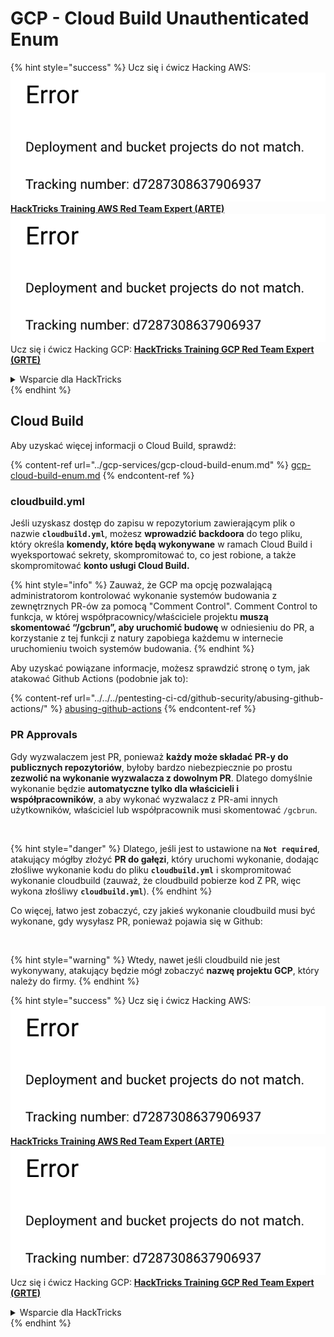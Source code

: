 # GCP - Cloud Build Unauthenticated Enum

{% hint style="success" %}
Ucz się i ćwicz Hacking AWS:<img src="../../../.gitbook/assets/image (1) (1).png" alt="" data-size="line">[**HackTricks Training AWS Red Team Expert (ARTE)**](https://training.hacktricks.xyz/courses/arte)<img src="../../../.gitbook/assets/image (1) (1).png" alt="" data-size="line">\
Ucz się i ćwicz Hacking GCP: <img src="../../../.gitbook/assets/image (2).png" alt="" data-size="line">[**HackTricks Training GCP Red Team Expert (GRTE)**<img src="../../../.gitbook/assets/image (2).png" alt="" data-size="line">](https://training.hacktricks.xyz/courses/grte)

<details>

<summary>Wsparcie dla HackTricks</summary>

* Sprawdź [**plany subskrypcyjne**](https://github.com/sponsors/carlospolop)!
* **Dołącz do** 💬 [**grupy Discord**](https://discord.gg/hRep4RUj7f) lub [**grupy telegram**](https://t.me/peass) lub **śledź** nas na **Twitterze** 🐦 [**@hacktricks\_live**](https://twitter.com/hacktricks\_live)**.**
* **Podziel się sztuczkami hackingowymi, przesyłając PR do** [**HackTricks**](https://github.com/carlospolop/hacktricks) i [**HackTricks Cloud**](https://github.com/carlospolop/hacktricks-cloud) repozytoriów github.

</details>
{% endhint %}

## Cloud Build

Aby uzyskać więcej informacji o Cloud Build, sprawdź:

{% content-ref url="../gcp-services/gcp-cloud-build-enum.md" %}
[gcp-cloud-build-enum.md](../gcp-services/gcp-cloud-build-enum.md)
{% endcontent-ref %}

### cloudbuild.yml

Jeśli uzyskasz dostęp do zapisu w repozytorium zawierającym plik o nazwie **`cloudbuild.yml`**, możesz **wprowadzić backdoora** do tego pliku, który określa **komendy, które będą wykonywane** w ramach Cloud Build i wyeksportować sekrety, skompromitować to, co jest robione, a także skompromitować **konto usługi Cloud Build.**

{% hint style="info" %}
Zauważ, że GCP ma opcję pozwalającą administratorom kontrolować wykonanie systemów budowania z zewnętrznych PR-ów za pomocą "Comment Control". Comment Control to funkcja, w której współpracownicy/właściciele projektu **muszą skomentować “/gcbrun”, aby uruchomić budowę** w odniesieniu do PR, a korzystanie z tej funkcji z natury zapobiega każdemu w internecie uruchomieniu twoich systemów budowania.
{% endhint %}

Aby uzyskać powiązane informacje, możesz sprawdzić stronę o tym, jak atakować Github Actions (podobnie jak to):

{% content-ref url="../../../pentesting-ci-cd/github-security/abusing-github-actions/" %}
[abusing-github-actions](../../../pentesting-ci-cd/github-security/abusing-github-actions/)
{% endcontent-ref %}

### PR Approvals

Gdy wyzwalaczem jest PR, ponieważ **każdy może składać PR-y do publicznych repozytoriów**, byłoby bardzo niebezpiecznie po prostu **zezwolić na wykonanie wyzwalacza z dowolnym PR**. Dlatego domyślnie wykonanie będzie **automatyczne tylko dla właścicieli i współpracowników**, a aby wykonać wyzwalacz z PR-ami innych użytkowników, właściciel lub współpracownik musi skomentować `/gcbrun`.

<figure><img src="../../../.gitbook/assets/image (339).png" alt="" width="563"><figcaption></figcaption></figure>

{% hint style="danger" %}
Dlatego, jeśli jest to ustawione na **`Not required`**, atakujący mógłby złożyć **PR do gałęzi**, który uruchomi wykonanie, dodając złośliwe wykonanie kodu do pliku **`cloudbuild.yml`** i skompromitować wykonanie cloudbuild (zauważ, że cloudbuild pobierze kod Z PR, więc wykona złośliwy **`cloudbuild.yml`**).
{% endhint %}

Co więcej, łatwo jest zobaczyć, czy jakieś wykonanie cloudbuild musi być wykonane, gdy wysyłasz PR, ponieważ pojawia się w Github:

<figure><img src="../../../.gitbook/assets/image (340).png" alt=""><figcaption></figcaption></figure>

{% hint style="warning" %}
Wtedy, nawet jeśli cloudbuild nie jest wykonywany, atakujący będzie mógł zobaczyć **nazwę projektu GCP**, który należy do firmy.
{% endhint %}

{% hint style="success" %}
Ucz się i ćwicz Hacking AWS:<img src="../../../.gitbook/assets/image (1) (1).png" alt="" data-size="line">[**HackTricks Training AWS Red Team Expert (ARTE)**](https://training.hacktricks.xyz/courses/arte)<img src="../../../.gitbook/assets/image (1) (1).png" alt="" data-size="line">\
Ucz się i ćwicz Hacking GCP: <img src="../../../.gitbook/assets/image (2).png" alt="" data-size="line">[**HackTricks Training GCP Red Team Expert (GRTE)**<img src="../../../.gitbook/assets/image (2).png" alt="" data-size="line">](https://training.hacktricks.xyz/courses/grte)

<details>

<summary>Wsparcie dla HackTricks</summary>

* Sprawdź [**plany subskrypcyjne**](https://github.com/sponsors/carlospolop)!
* **Dołącz do** 💬 [**grupy Discord**](https://discord.gg/hRep4RUj7f) lub [**grupy telegram**](https://t.me/peass) lub **śledź** nas na **Twitterze** 🐦 [**@hacktricks\_live**](https://twitter.com/hacktricks\_live)**.**
* **Podziel się sztuczkami hackingowymi, przesyłając PR do** [**HackTricks**](https://github.com/carlospolop/hacktricks) i [**HackTricks Cloud**](https://github.com/carlospolop/hacktricks-cloud) repozytoriów github.

</details>
{% endhint %}
